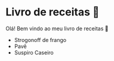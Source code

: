# Livro de receitas :book:

Olá! Bem vindo ao meu livro de receitas :call_me_hand:

- Strogonoff de frango
- Pavê
- Suspiro Caseiro

